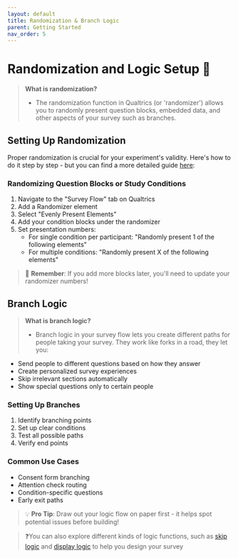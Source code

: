 ```yaml
---
layout: default
title: Randomization & Branch Logic
parent: Getting Started
nav_order: 5
---
```


# Randomization and Logic Setup 🎲

> **What is randomization?**
>- The randomization function in Qualtrics (or 'randomizer') allows you to randomly present question blocks, embedded data, and other aspects of your survey such as branches.

## Setting Up Randomization
Proper randomization is crucial for your experiment's validity. Here's how to do it step by step - but you can find a more detailed guide [here](https://www.qualtrics.com/support/survey-platform/survey-module/survey-flow/standard-elements/randomizer/):

### Randomizing Question Blocks or Study Conditions
1. Navigate to the "Survey Flow" tab on Qualtrics
2. Add a Randomizer element
3. Select "Evenly Present Elements"
4. Add your condition blocks under the randomizer
5. Set presentation numbers:
   - For single condition per participant: "Randomly present 1 of the following elements"
   - For multiple conditions: "Randomly present X of the following elements"

> 🔄 **Remember**: If you add more blocks later, you'll need to update your randomizer numbers!

## Branch Logic

> **What is branch logic?**
>- Branch logic in your survey flow lets you create different paths for people taking your survey. They work like forks in a road, they let you:
 - Send people to different questions based on how they answer
 - Create personalized survey experiences
 - Skip irrelevant sections automatically
 - Show special questions only to certain people
   
### Setting Up Branches
1. Identify branching points
2. Set up clear conditions
3. Test all possible paths
4. Verify end points

### Common Use Cases
- Consent form branching
- Attention check routing
- Condition-specific questions
- Early exit paths

> 💡 **Pro Tip**: Draw out your logic flow on paper first - it helps spot potential issues before building!

> ❓You can also explore different kinds of logic functions, such as [skip logic](https://www.qualtrics.com/support/survey-platform/survey-module/question-options/skip-logic/) and [display logic](https://www.qualtrics.com/support/survey-platform/survey-module/question-options/display-logic/) to help you design your survey
